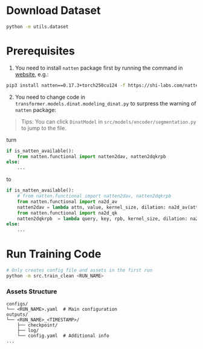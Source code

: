 # Download Dataset

```bash
python -m utils.dataset
```
# Prerequisites

1. You need to install `natten` package first by running the command in [website](https://www.shi-labs.com/natten/), e.g.:
```bash
pip3 install natten==0.17.3+torch250cu124 -f https://shi-labs.com/natten/wheels/
```
2. You need to change code in `transformer.models.dinat.modeling_dinat.py` to surpress the warning of `natten` package:
> Tips: You can click `DinatModel` in `src/models/encoder/segmentation.py` to jump to the file.

turn
```python
if is_natten_available():
    from natten.functional import natten2dav, natten2dqkrpb
else:
    ...
```
to
```python
if is_natten_available():
    # from natten.functional import natten2dav, natten2dqkrpb
    from natten.functional import na2d_av 
    natten2dav = lambda attn, value, kernel_size, dilation: na2d_av(attn, value, kernel_size, dilation)
    from natten.functional import na2d_qk
    natten2dqkrpb  = lambda query, key, rpb, kernel_size, dilation: na2d_qk(query, key, kernel_size, dilation, rpb=rpb)
else:
    ...
```


# Run Training Code

```bash
# Only creates config file and assets in the first run
python -m src.train_clean <RUN_NAME>
```

### Assets Structure

```
configs/
└── <RUN_NAME>.yaml  # Main configuration
outputs/
└── <RUN_NAME>_<TIMESTAMP>/
    ├── checkpoint/
    ├── log/
    └── config.yaml  # Additional info
...
```